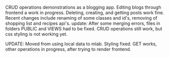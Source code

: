 CRUD operations demonstrations as a blogging app. Editing blogs through frontend a work in progress. Deleting, creating, and getting posts work fine. Recent changes include renaming of some classes and id's, removing of shopping list and recipes api's. 
update: After some merging errors, files in folders PUBLIC and VIEWS had to be fixed. CRUD operations still work, but css styling is not working yet.

 UPDATE: Moved from using local data to mlab. Styling fixed. GET works, other operations in progress, after trying to render frontend.
